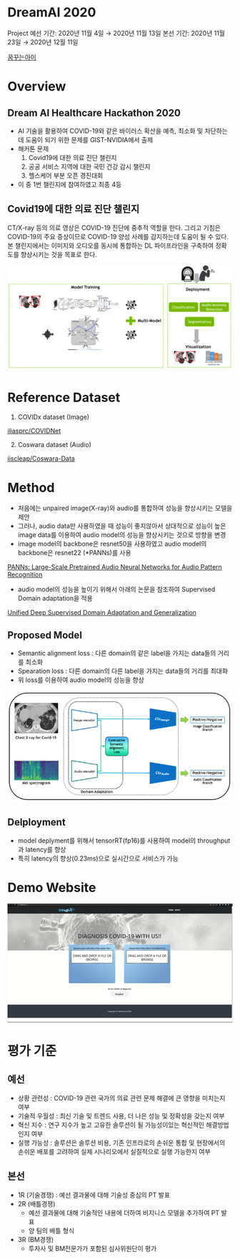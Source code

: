 # DreamAI 2020

Project 예선 기간: 2020년 11월 4일 → 2020년 11월 13일
본선 기간: 2020년 11월 23일 → 2020년 12월 11일

[꿈꾸는아이](https://dreamai.kr/fair_nvidia)

# Overview

## Dream AI Healthcare Hackathon 2020

- AI  기술을 활용하여 COVID-19와 같은 바이러스 확산을 예측, 최소화 및 차단하는데 도움이 되기 위한 문제를 GIST-NVIDIA에서 출제
- 해커톤 문제
    1. Covid19에 대한 의료 진단 챌린지
    2. 공공 서비스 지역에 대한 국민 건강 감시 챌린지
    3. 헬스케어 부분 오픈 경진대회
- 이 중 1번 챌린지에 참여하였고 최종 4등

## Covid19에 대한 의료 진단 챌린지

CT/X-ray 등의 의료 영상은 COVID-19 진단에 중추적 역할을 한다. 그리고 기침은 COVID-19의 주요 증상이므로 COVID-19 양성 사례를 감지하는데 도움이 될 수 있다. 본 챌린지에서는 이미지와 오디오를 동시에 통합하는 DL 파이프라인을 구축하여 정확도를 향상시키는 것을 목표로 한다.

![DreamAI%202020%2095ed75554398446da2b64707375eb0bf/Untitled.png](DreamAI%202020%2095ed75554398446da2b64707375eb0bf/Untitled.png)

# Reference Dataset

1. COVIDx dataset (Image)

[iliasprc/COVIDNet](https://github.com/iliasprc/COVIDNet)

2. Coswara dataset (Audio)

[iiscleap/Coswara-Data](https://github.com/iiscleap/Coswara-Data)

# Method

- 처음에는 unpaired image(X-ray)와 audio를 통합하여 성능을 향상시키는 모델을 제안
- 그러나, audio data만 사용하였을 때 성능이 좋지않아서 상대적으로 성능이 높은 image data를 이용하여 audio model의 성능을 향상시키는 것으로 방향을 변경
- image model의 backbone은 resnet50을 사용하였고 audio model의 backbone은 resnet22 (*PANNs)를 사용

[PANNs: Large-Scale Pretrained Audio Neural Networks for Audio Pattern Recognition](https://arxiv.org/abs/1912.10211)

- audio model의 성능을 높이기 위해서 아래의 논문을 참조하여 Supervised Domain adaptation을 적용

[Unified Deep Supervised Domain Adaptation and Generalization](https://arxiv.org/abs/1709.10190)

## Proposed Model

- Semantic alignment loss : 다른 domain의 같은 label을 가지는 data들의 거리를 최소화
- Spearation loss : 다른 domain의 다른 label을 가지는 data들의 거리를 최대화
- 위 loss를 이용하여 audio model의 성능을 향상

![DreamAI%202020%2095ed75554398446da2b64707375eb0bf/Untitled%201.png](DreamAI%202020%2095ed75554398446da2b64707375eb0bf/Untitled%201.png)

## Delployment

- model deplyment를 위해서 tensorRT(fp16)를 사용하여 model의 throughput과 latency를 향상
- 특히 latency의 향상(0.23ms)으로 실시간으로 서비스가 가능

# Demo Website

![DreamAI%202020%2095ed75554398446da2b64707375eb0bf/Untitled%202.png](DreamAI%202020%2095ed75554398446da2b64707375eb0bf/Untitled%202.png)

# 평가 기준

## 예선

- 상황 관련성 : COVID-19 관련 국가의 의료 관련 문제 해결에 큰 영향을 미치는지 여부
- 기술적 우월성 : 최신 기술 및 트렌드 사용, 더 나은 성능 및 정확성을 갖는지 여부
- 혁신 지수 : 연구 지수가 높고 고유한 솔루션이 될 가능성이있는 혁신적인 해결방법인지 여부
- 실행 가능성 : 솔루션은 솔루션 비용, 기존 인프라로의 손쉬운 통합 및 현장에서의 손쉬운 배포를 고려하여 실제 시나리오에서 실질적으로 실행 가능한지 여부

## 본선

- 1R (기술경쟁) : 예선 결과물에 대해 기술성 중심의 PT 발표
- 2R (배틀경쟁)
    - 예선 결과물에 대해 기술적인 내용에 더하여 비지니스 모델을 추가하여 PT 발표
    - 양 팀의 배틀 형식
- 3R (BM경쟁)
    - 투자사 및 BM전문가가 포함된 심사위원단이 평가

